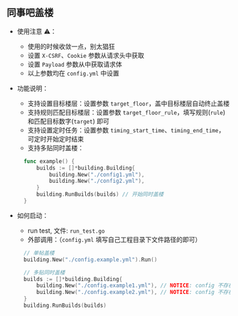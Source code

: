 ## 同事吧盖楼

- 使用注意 ⚠️：
  - 使用的时候收敛一点，别太猖狂
  - 设置 `X-CSRF`、`Cookie` 参数从请求头中获取
  - 设置 `Payload` 参数从中获取请求体
  - 以上参数均在 `config.yml` 中设置


- 功能说明：
  - 支持设置目标楼层：设置参数 `target_floor`，盖中目标楼层自动终止盖楼
  - 支持规则匹配目标楼层：设置参数 `target_floor_rule`，填写规则(`rule`) 和匹配目标数字(`target`) 即可
  - 支持设置定时任务：设置参数 `timing_start_time`、`timing_end_time`，可定时开始定时结束
  - 支持多贴同时盖楼：
  ```go
    func example() {
        builds := []*building.Building{
            building.New("./config1.yml"), 
            building.New("./config2.yml"),
        }
        building.RunBuilds(builds) // 开始同时盖楼
    }
  ```
  
- 如何启动：
  - run test, 文件: `run_test.go`
  - 外部调用：（`config.yml` 填写自己工程目录下文件路径的即可）
  ```go
    // 单帖盖楼
    building.New("./config.example.yml").Run()
  
    // 多贴同时盖楼
    builds := []*building.Building{
        building.New("./config.example1.yml"), // NOTICE: config 不存在
        building.New("./config.example2.yml"), // NOTICE: config 不存在
    }
    building.RunBuilds(builds)
  ```